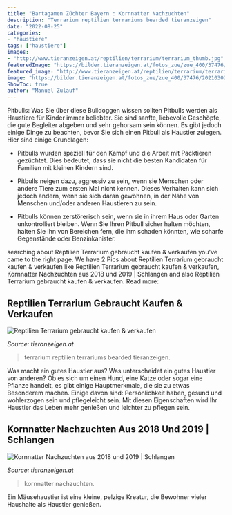 ```yaml
---
title: "Bartagamen Züchter Bayern : Kornnatter Nachzuchten"
description: "Terrarium reptilien terrariums bearded tieranzeigen"
date: "2022-08-25"
categories:
- "haustiere"
tags: ["haustiere"]
images:
- "http://www.tieranzeigen.at/reptilien/terrarium/terrarium_thumb.jpg"
featuredImage: "https://bilder.tieranzeigen.at/fotos_zue/zue_400/37476/20210302-215405-LgzHY.jpg"
featured_image: "http://www.tieranzeigen.at/reptilien/terrarium/terrarium_thumb.jpg"
image: "https://bilder.tieranzeigen.at/fotos_zue/zue_400/37476/20210302-215405-LgzHY.jpg"
ShowToc: true
author: "Manuel Zulauf"
---
```



Pitbulls: Was Sie über diese Bulldoggen wissen sollten
Pitbulls werden als Haustiere für Kinder immer beliebter. Sie sind sanfte, liebevolle Geschöpfe, die gute Begleiter abgeben und sehr gehorsam sein können. Es gibt jedoch einige Dinge zu beachten, bevor Sie sich einen Pitbull als Haustier zulegen. Hier sind einige Grundlagen:
- Pitbulls wurden speziell für den Kampf und die Arbeit mit Packtieren gezüchtet. Dies bedeutet, dass sie nicht die besten Kandidaten für Familien mit kleinen Kindern sind.

- Pitbulls neigen dazu, aggressiv zu sein, wenn sie Menschen oder andere Tiere zum ersten Mal nicht kennen. Dieses Verhalten kann sich jedoch ändern, wenn sie sich daran gewöhnen, in der Nähe von Menschen und/oder anderen Haustieren zu sein.

- Pitbulls können zerstörerisch sein, wenn sie in ihrem Haus oder Garten unkontrolliert bleiben. Wenn Sie Ihren Pitbull sicher halten möchten, halten Sie ihn von Bereichen fern, die ihm schaden könnten, wie scharfe Gegenstände oder Benzinkanister.

	

		
searching about Reptilien Terrarium gebraucht kaufen &amp; verkaufen you've came to the right page. We have 2 Pics about Reptilien Terrarium gebraucht kaufen &amp; verkaufen like Reptilien Terrarium gebraucht kaufen &amp; verkaufen, Kornnatter Nachzuchten aus 2018 und 2019 | Schlangen and also Reptilien Terrarium gebraucht kaufen &amp; verkaufen. Read more:
		
    
## Reptilien Terrarium Gebraucht Kaufen &amp; Verkaufen

<img loading=lazy src="http://www.tieranzeigen.at/reptilien/terrarium/terrarium_thumb.jpg" onerror="this.onerror=null;this.src='https://tse1.mm.bing.net/th?id=OIP.a0ngQvL7hS8f4H0J1eyzaQAAAA&amp;pid=15.1';" alt="Reptilien Terrarium gebraucht kaufen &amp; verkaufen">

_Source: tieranzeigen.at_

>terrarium reptilien terrariums bearded tieranzeigen. 

	

Was macht ein gutes Haustier aus?
Was unterscheidet ein gutes Haustier von anderen? Ob es sich um einen Hund, eine Katze oder sogar eine Pflanze handelt, es gibt einige Hauptmerkmale, die sie zu etwas Besonderem machen. Einige davon sind: Persönlichkeit haben, gesund und wohlerzogen sein und pflegeleicht sein. Mit diesen Eigenschaften wird Ihr Haustier das Leben mehr genießen und leichter zu pflegen sein.

    
## Kornnatter Nachzuchten Aus 2018 Und 2019 | Schlangen

<img loading=lazy src="https://bilder.tieranzeigen.at/fotos_zue/zue_400/37476/20210302-215405-LgzHY.jpg" onerror="this.onerror=null;this.src='https://tse4.mm.bing.net/th?id=OIP.58mR6Pn4BflgSpcvJik-7gAAAA&amp;pid=15.1';" alt="Kornnatter Nachzuchten aus 2018 und 2019 | Schlangen">

_Source: tieranzeigen.at_

>kornnatter nachzuchten. 

	

Ein Mäusehaustier ist eine kleine, pelzige Kreatur, die Bewohner vieler Haushalte als Haustier genießen.

